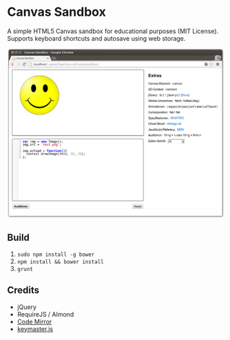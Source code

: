 Canvas Sandbox
==============

A simple HTML5 Canvas sandbox for educational purposes (MIT License). Supports
keyboard shortcuts and autosave using web storage.

![Screenshot](https://github.com/SirPepe/CanvasSandbox/raw/master/screenshot.png)

Build
-----

  1. `sudo npm install -g bower`
  2. `npm install && bower install`
  3. `grunt`

Credits
-------

  * jQuery
  * RequireJS / Almond
  * [Code Mirror](http://codemirror.net/)
  * [keymaster.js](https://github.com/madrobby/keymaster)